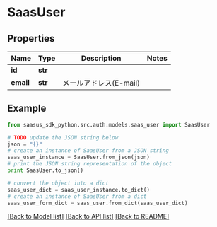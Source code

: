# SaasUser


## Properties
Name | Type | Description | Notes
------------ | ------------- | ------------- | -------------
**id** | **str** |  | 
**email** | **str** | メールアドレス(E-mail) | 

## Example

```python
from saasus_sdk_python.src.auth.models.saas_user import SaasUser

# TODO update the JSON string below
json = "{}"
# create an instance of SaasUser from a JSON string
saas_user_instance = SaasUser.from_json(json)
# print the JSON string representation of the object
print SaasUser.to_json()

# convert the object into a dict
saas_user_dict = saas_user_instance.to_dict()
# create an instance of SaasUser from a dict
saas_user_form_dict = saas_user.from_dict(saas_user_dict)
```
[[Back to Model list]](../README.md#documentation-for-models) [[Back to API list]](../README.md#documentation-for-api-endpoints) [[Back to README]](../README.md)


